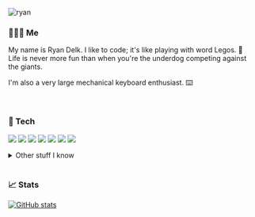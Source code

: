 ![ryan](https://user-images.githubusercontent.com/26914643/135576486-8893be20-2ac5-4eb5-afe3-d122e7801a00.png)

### 🤦🏻‍♂️ Me

My name is Ryan Delk. I like to code; it's like playing with word Legos. 🧱  
Life is never more fun than when you're the underdog competing against the giants.

I'm also a very large mechanical keyboard enthusiast. ⌨️

<br />

### 🧰 Tech

![](https://img.shields.io/badge/Vue-informational?style=flat&logoWidth=16&logo=vue.js&logoColor=42b983&color=42b983&labelColor=35495e)
![](https://img.shields.io/badge/React-informational?style=flat&logoWidth=16&logo=react&logoColor=61DAFB&color=61DAFB&labelColor=20232a)
![](https://img.shields.io/badge/GraphQL-informational?style=flat&logoWidth=16&logo=graphql&logoColor=E10098&color=E10098&labelColor=161e26)
![](https://img.shields.io/badge/Node.js-informational?style=flat&logoWidth=16&logo=node.js&logoColor=68a063&color=3c873a&labelColor=303030)
![](https://img.shields.io/badge/SQL-informational?style=flat&logoWidth=16&logo=microsoftsqlserver&logoColor=CC2927&color=CC2927&labelColor=20232a)
![](https://img.shields.io/badge/MongoDB-informational?style=flat&logoWidth=16&logo=mongodb&logoColor=47A248&color=47A248&labelColor=3f3e42)
![](https://img.shields.io/badge/VS_Code-informational?style=flat&logoWidth=16&logo=visualstudiocode&logoColor=007ACC&color=007ACC&labelColor=303030)

<details>
  <summary>Other stuff I know</summary>
  <ul>
    <li>pug</li>
    <li>quasar</li>
    <li>material ui</li>
    <li>webpack</li>
    <li>adobe cc</li>
    <li>lua</li>
    <li>python</li>
    <li>stripe</li>
  </ul>
</details>

<br />

### 📈 Stats

[![GitHub stats](https://github-readme-stats.vercel.app/api?username=thedelk&theme=nord&count_private=true&show_icons=true&hide_border=true&hide_title=true)](https://github.com/anuraghazra/github-readme-stats)


<!--
**thedelk/thedelk** is a ✨ _special_ ✨ repository because its `README.md` (this file) appears on your GitHub profile.

Here are some ideas to get you started:

- 🔭 I’m currently working on ...
- 🌱 I’m currently learning ...
- 👯 I’m looking to collaborate on ...
- 🤔 I’m looking for help with ...
- 💬 Ask me about ...
- 📫 How to reach me: ...
- 😄 Pronouns: ...
- ⚡ Fun fact: ...
-->
